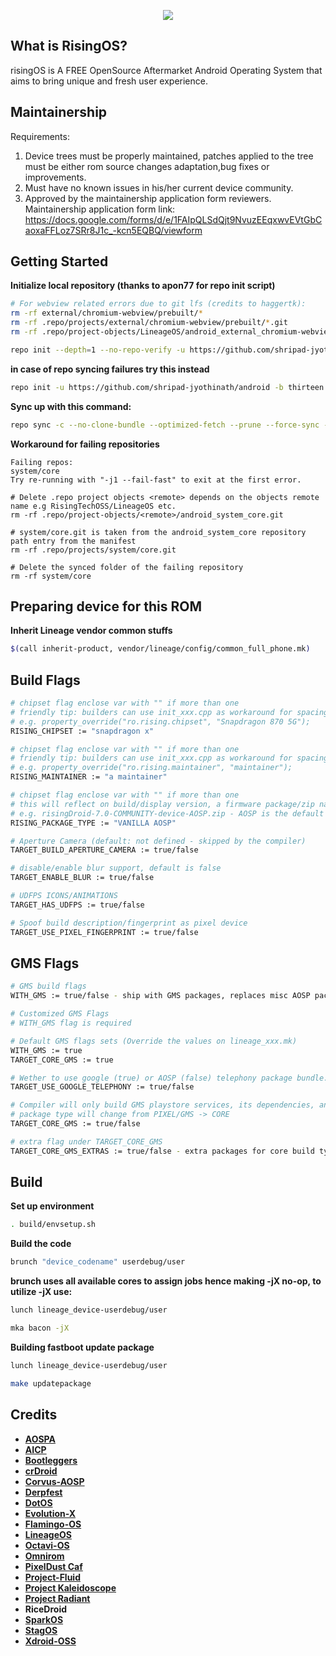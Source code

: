 <p align="center">
<img src="https://github.com/RisingTechOSS/android/blob/thirteen/risingOS_banner.png">
</p>

What is RisingOS?
---------------
risingOS is A FREE OpenSource Aftermarket Android Operating System that aims to bring unique and fresh user experience.

Maintainership
---------------
Requirements:

1. Device trees must be properly maintained, patches applied to the tree must be either rom source changes adaptation,bug fixes or improvements.
2. Must have no known issues in his/her current device community.
3. Approved by the maintainership application form reviewers. Maintainership application form link: https://docs.google.com/forms/d/e/1FAIpQLSdQjt9NvuzEEqxwvEVtGbCaoxaFFLoz7SRr8J1c_-kcn5EQBQ/viewform
 
Getting Started
---------------
**Initialize local repository (thanks to apon77 for repo init script)**

```bash
# For webview related errors due to git lfs (credits to haggertk):
rm -rf external/chromium-webview/prebuilt/*
rm -rf .repo/projects/external/chromium-webview/prebuilt/*.git
rm -rf .repo/project-objects/LineageOS/android_external_chromium-webview_prebuilt_*.git

repo init --depth=1 --no-repo-verify -u https://github.com/shripad-jyothinath/android -b thirteen --git-lfs -g default,-mips,-darwin,-notdefault
```
**in case of repo syncing failures try this instead**

```bash
repo init -u https://github.com/shripad-jyothinath/android -b thirteen --git-lfs
```

**Sync up with this command:**
```bash
repo sync -c --no-clone-bundle --optimized-fetch --prune --force-sync -j$(nproc --all)

```
**Workaround for failing repositories**

```
Failing repos:
system/core
Try re-running with "-j1 --fail-fast" to exit at the first error.

# Delete .repo project objects <remote> depends on the objects remote name e.g RisingTechOSS/LineageOS etc.
rm -rf .repo/project-objects/<remote>/android_system_core.git

# system/core.git is taken from the android_system_core repository path entry from the manifest
rm -rf .repo/projects/system/core.git

# Delete the synced folder of the failing repository
rm -rf system/core
```

Preparing device for this ROM
---------------
**Inherit Lineage vendor common stuffs**
```bash
$(call inherit-product, vendor/lineage/config/common_full_phone.mk)
```

Build Flags
---------------
```bash
# chipset flag enclose var with "" if more than one
# friendly tip: builders can use init_xxx.cpp as workaround for spacing
# e.g. property_override("ro.rising.chipset", "Snapdragon 870 5G");
RISING_CHIPSET := "snapdragon x"

# chipset flag enclose var with "" if more than one
# friendly tip: builders can use init_xxx.cpp as workaround for spacing
# e.g. property_override("ro.rising.maintainer", "maintainer");
RISING_MAINTAINER := "a maintainer"

# chipset flag enclose var with "" if more than one
# this will reflect on build/display version, a firmware package/zip name 
# e.g. risingDroid-7.0-COMMUNITY-device-AOSP.zip - AOSP is the default package type, WITH_GMS will override the package type to PIXEL
RISING_PACKAGE_TYPE := "VANILLA AOSP"

# Aperture Camera (default: not defined - skipped by the compiler)
TARGET_BUILD_APERTURE_CAMERA := true/false

# disable/enable blur support, default is false
TARGET_ENABLE_BLUR := true/false

# UDFPS ICONS/ANIMATIONS
TARGET_HAS_UDFPS := true/false

# Spoof build description/fingerprint as pixel device
TARGET_USE_PIXEL_FINGERPRINT := true/false
```

GMS Flags
---------------
```bash
# GMS build flags
WITH_GMS := true/false - ship with GMS packages, replaces misc AOSP packages with Google packages.

# Customized GMS Flags 
# WITH_GMS flag is required

# Default GMS flags sets (Override the values on lineage_xxx.mk)
WITH_GMS := true
TARGET_CORE_GMS := true

# Wether to use google (true) or AOSP (false) telephony package bundle. (defaults: false for gms core, true for pixel builds)
TARGET_USE_GOOGLE_TELEPHONY := true/false

# Compiler will only build GMS playstore services, its dependencies, and Gboard app.
# package type will change from PIXEL/GMS -> CORE
TARGET_CORE_GMS := true/false

# extra flag under TARGET_CORE_GMS
TARGET_CORE_GMS_EXTRAS := true/false - extra packages for core build type (velvet and photos)
```

Build
---------------
**Set up environment**
```bash
. build/envsetup.sh
```

**Build the code**
```bash
brunch "device_codename" userdebug/user
```

**brunch uses all available cores to assign jobs hence making -jX no-op, to utilize -jX use:**
```bash
lunch lineage_device-userdebug/user
```
```bash
mka bacon -jX
```

**Building fastboot update package**
```bash
lunch lineage_device-userdebug/user
```
```bash
make updatepackage
```


Credits
---------------
* [**AOSPA**](https://github.com/AOSPA)
* [**AICP**](https://github.com/AICP)
* [**Bootleggers**](https://github.com/BootleggersROM)
* [**crDroid**](https://github.com/crdroidandroid)
* [**Corvus-AOSP**](https://github.com/Corvus-R)
* [**Derpfest**](https://github.com/Derpfest-12)
* [**DotOS**](https://github.com/DotOS)
* [**Evolution-X**](https://github.com/Evolution-X)
* [**Flamingo-OS**](https://github.com/Flamingo-OS)
* [**LineageOS**](https://github.com/LineageOS)
* [**Octavi-OS**](https://github.com/Octavi-OS)
* [**Omnirom**](https://github.com/omnirom)
* [**PixelDust Caf**](https://github.com/pixeldust-project-caf)
* [**Project-Fluid**](https://github.com/Project-Fluid)
* [**Project Kaleidoscope**](https://github.com/Project-Kaleidoscope)
* [**Project Radiant**](https://github.com/ProjectRadiant)
* **RiceDroid**
* [**SparkOS**](https://github.com/Spark-Rom)
* [**StagOS**](https://github.com/StagOS)
* [**Xdroid-OSS**](https://github.com/xdroid-oss)




